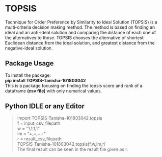# TOPSIS
Technique for Order Preference by Similarity to Ideal Solution (TOPSIS) is a multi-criteria decision making method. 
The method is based on finding an ideal and an anti-ideal solution and comparing the distance of each one of the alternatives to those.
TOPSIS chooses the alternative of shortest Euclidean distance from the ideal solution, and greatest distance from the negative-ideal solution.

## Package Usage
To install the package:  
**pip install TOPSIS-Tanisha-101803042**  
This is a package focusing on finding the topsis score and rank of a dataframe **(csv file)** with only numerical values.

## Python IDLE or any Editor   
> import TOPSIS-Tanisha-101803042.topsis  
> f = input_csv_filepath  
> w = "1,1,1,1"  
> im = "+,+,+,-"  
> r = result_csv_filepath  
> TOPSIS-Tanisha-101803042.topsis(f,w,im,r)  
The final result can be seen in the result file given as r.  
